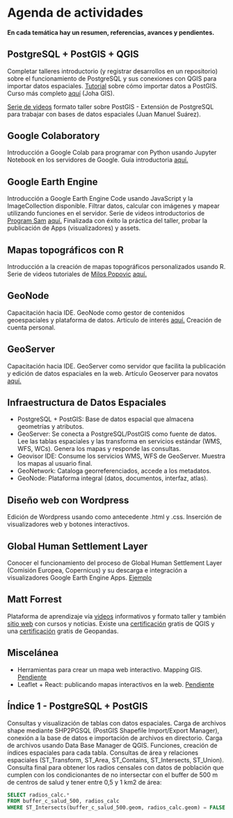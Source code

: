 # Agenda de actividades
#### En cada temática hay un resumen, referencias, avances y pendientes.
## PostgreSQL + PostGIS + QGIS
Completar talleres introductorio (y registrar desarrollos en un repositorio) sobre el funcionamiento de PostgreSQL y sus conexiones con QGIS para importar datos espaciales. [Tutorial](https://johagis.com/importacion-masiva-postgis) sobre cómo importar datos a PostGIS. Curso más completo [aquí](https://johagis.com/curso-postgresql-postgis-para-aplicaciones-gis) (Joha GIS).

[Serie de videos](https://www.youtube.com/playlist?list=PL_YyCdnLDJAjD4sfB3z2p_MOcleKUCVwy) formato taller sobre PostGIS - Extensión de PostgreSQL para trabajar con bases de datos espaciales (Juan Manuel Suárez).

## Google Colaboratory
Introducción a Google Colab para programar con Python usando Jupyter Notebook en los servidores de Google. Guía introductoria [aquí.](https://www.youtube.com/watch?v=8VFYs3Ot_aA)

## Google Earth Engine
Introducción a Google Earth Engine Code usando JavaScript y la ImageCollection disponible. Filtrar datos, calcular con imágenes y mapear utilizando funciones en el servidor. Serie de videos introductorios de [Program Sam](https://www.youtube.com/@ProgramSam) [aquí.](https://www.youtube.com/playlist?list=PLivRXhCUgrZpCR3iSByLYdd_VwFv-3mfs) Finalizada con éxito la práctica del taller, probar la publicación de Apps (visualizadores) y assets.

## Mapas topográficos con R
Introducción a la creación de mapas topográficos personalizados usando R. Serie de videos tutoriales de [Milos Popovic](https://www.linkedin.com/in/milos-popovic-phd-89778117/) [aquí.](https://www.youtube.com/watch?v=y_Kzg24Ciuo)

## GeoNode
Capacitación hacia IDE. GeoNode como gestor de contenidos geoespaciales y plataforma de datos. Artículo de interés [aquí.](https://mappinggis.com/2017/03/geonode-que-es/) Creación de cuenta personal.

## GeoServer
Capacitación hacia IDE. GeoServer como servidor que facilita la publicación y edición de datos espaciales en la web. Artículo Geoserver para novatos [aquí.](https://mappinggis.com/2022/06/geoserver-para-novatos/)

## Infraestructura de Datos Espaciales
* PostgreSQL + PostGIS: Base de datos espacial que almacena geometrías y atributos.
* GeoServer: Se conecta a PostgreSQL/PostGIS como fuente de datos. Lee las tablas espaciales y las transforma en servicios estándar (WMS, WFS, WCs). Genera los mapas y responde las consultas.
* Geovisor IDE: Consume los servicios WMS, WFS de GeoServer. Muestra los mapas al usuario final.
* GeoNetwork: Cataloga georreferenciados, accede a los metadatos.
* GeoNode: Plataforma integral (datos, documentos, interfaz, atlas).

## Diseño web con Wordpress
Edición de Wordpress usando como antecedente .html y .css. Inserción de visualizadores web y botones interactivos.

## Global Human Settlement Layer
Conocer el funcionamiento del proceso de Global Human Settlement Layer (Comisión Europea, Copernicus) y su descarga e integración a visualizadores Google Earth Engine Apps. [Ejemplo](https://google.earthengine.app/view/population-explorer)

## Matt Forrest
Plataforma de aprendizaje vía [videos](https://www.youtube.com/@MattForrest/videos) informativos y formato taller y también [sitio web](https://moderngis.xyz/) con cursos y noticias. Existe una [certificación](https://moderngis.xyz/courses/qgis-free-youtube-certification/) gratis de QGIS y una [certificación](https://moderngis.xyz/courses/geopandas-free-certification/) gratis de Geopandas.

## Miscelánea
* Herramientas para crear un mapa web interactivo. Mapping GIS. [Pendiente](https://mappinggis.com/2024/05/herramientas-crear-mapa-web-interactivo/)
* Leaflet + React: publicando mapas interactivos en la web. [Pendiente](https://mappinggis.com/2024/01/leaflet-react-publicar-mapas-interactivos-en-la-web/)

## Índice 1 - PostgreSQL + PostGIS
Consultas y visualización de tablas con datos espaciales. Carga de archivos shape mediante SHP2PGSQL (PostGIS Shapefile Import/Export Manager), conexión a la base de datos e importación de archivos en directorio. Carga de archivos usando Data Base Manager de QGIS. Funciones, creación de índices espaciales para cada tabla. Consultas de área y relaciones espaciales (ST_Transform, ST_Area, ST_Contains, ST_Intersects, ST_Union). Consulta final para obtener los radios censales con datos de población que cumplen con los condicionantes de no intersectar con el buffer de 500 m de centros de salud y tener entre 0,5 y 1 km2 de área:
```sql
SELECT radios_calc.*
FROM buffer_c_salud_500, radios_calc
WHERE ST_Intersects(buffer_c_salud_500.geom, radios_calc.geom) = FALSE
```

